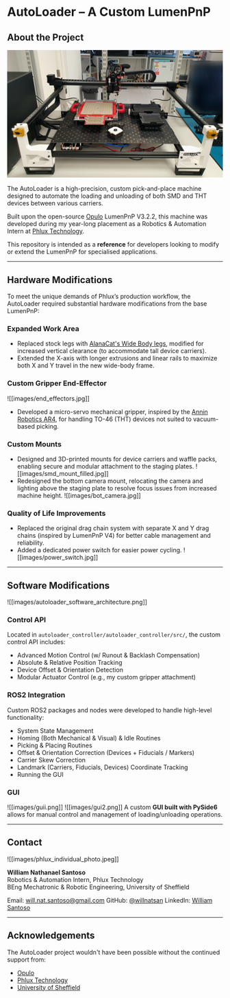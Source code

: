 # AutoLoader – A Custom LumenPnP

## About the Project
![AutoLoader](images/autoloader.jpg)

The AutoLoader is a high-precision, custom pick-and-place machine designed to automate the loading and unloading of both SMD and THT devices between various carriers.

Built upon the open-source [Opulo](https://www.opulo.io/) LumenPnP V3.2.2, this machine was developed during my year-long placement as a Robotics & Automation Intern at [Phlux Technology](https://phluxtechnology.com/).

This repository is intended as a **reference** for developers looking to modify or extend the LumenPnP for specialised applications.

---

## Hardware Modifications

To meet the unique demands of Phlux’s production workflow, the AutoLoader required substantial hardware modifications from the base LumenPnP:

### Expanded Work Area
- Replaced stock legs with [AlanaCat's Wide Body legs](https://grabcad.com/library/lumenpnp-wide-body-mod-1), modified for increased vertical clearance (to accommodate tall device carriers).
- Extended the X-axis with longer extrusions and linear rails to maximize both X and Y travel in the new wide-body frame.

### Custom Gripper End-Effector
![[images/end_effectors.jpg]]
- Developed a micro-servo mechanical gripper, inspired by the [Annin Robotics AR4](https://anninrobotics.com/post/new-servo-gripper-for-the-ar4/), for handling TO-46 (THT) devices not suited to vacuum-based picking.

### Custom Mounts
- Designed and 3D-printed mounts for device carriers and waffle packs, enabling secure and modular attachment to the staging plates.
  ![[images/smd_mount_filled.jpg]]
- Redesigned the bottom camera mount, relocating the camera and lighting above the staging plate to resolve focus issues from increased machine height.
  ![[images/bot_camera.jpg]]

### Quality of Life Improvements
- Replaced the original drag chain system with separate X and Y drag chains (inspired by LumenPnP V4) for better cable management and reliability.
- Added a dedicated power switch for easier power cycling.
  ![[images/power_switch.jpg]]

---

## Software Modifications
![[images/autoloader_software_architecture.png]]
### Control API
Located in `autoloader_controller/autoloader_controller/src/`, the custom control API includes:
- Advanced Motion Control (w/ Runout & Backlash Compensation)
- Absolute & Relative Position Tracking
- Device Offset & Orientation Detection
- Modular Actuator Control (e.g., my custom gripper attachment)

### ROS2 Integration
Custom ROS2 packages and nodes were developed to handle high-level functionality:
- System State Management  
- Homing (Both Mechanical & Visual) & Idle Routines  
- Picking & Placing Routines  
- Offset & Orientation Correction (Devices + Fiducials / Markers)  
- Carrier Skew Correction  
- Landmark (Carriers, Fiducials, Devices) Coordinate Tracking  
- Running the GUI

### GUI
![[images/guii.png]]
![[images/gui2.png]]
A custom **GUI built with PySide6** allows for manual control and management of loading/unloading operations.

---

## Contact
![[images/phlux_individual_photo.jpeg]]

**William Nathanael Santoso**  
Robotics & Automation Intern, Phlux Technology  
BEng Mechatronic & Robotic Engineering, University of Sheffield

Email: will.nat.santoso@gmail.com
GitHub: [@willnatsan](https://github.com/willnatsan/)
LinkedIn: [William Santoso](https://www.linkedin.com/in/williamnsantoso/)

---

## Acknowledgements

The AutoLoader project wouldn't have been possible without the continued support from:
- [Opulo](https://www.opulo.io/)
- [Phlux Technology](https://phluxtechnology.com/)
- [University of Sheffield](https://sheffield.ac.uk/)
